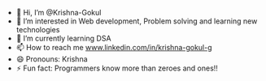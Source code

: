 - 👋 Hi, I’m @Krishna-Gokul
- 👀 I’m interested in Web development, Problem solving and learning new technologies
- 🌱 I’m currently learning DSA
- 📫 How to reach me www.linkedin.com/in/krishna-gokul-g
- 😄 Pronouns: Krishna
- ⚡ Fun fact: Programmers know more than zeroes and ones!!

<!---
Krishna-Gokul/Krishna-Gokul is a ✨ special ✨ repository because its `README.md` (this file) appears on your GitHub profile.
You can click the Preview link to take a look at your changes.
--->
